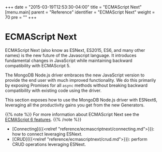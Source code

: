 +++
date = "2015-03-19T12:53:30-04:00"
title = "ECMAScript Next"
[menu.main]
  parent = "Reference"
  identifier = "ECMAScript Next"
  weight = 70
  pre = "<i class='fa'></i>"
+++

# ECMAScript Next

ECMAScript Next (also know as ESNext, ES2015, ES6, and many other names) is the new future of the Javascript language. It introduces fundamental changes in JavaScript while maintaining backward compatibility with ECMAScript 5.

The MongoDB Node.js driver embraces the new JavaScript version to provide the end user with much improved functionality. We do this primarily by exposing Promises for all `async` methods without breaking backward compatibility with existing code using the driver.

This section exposes how to use the MongoDB Node.js driver with ESNext6, leveraging all the productivity gains you get from the new Generators.

{{% note %}}
For more information about ECMAScript Next see the [ECMAScript 6 features](http://es6-features.org/).
{{% /note %}}

- [Connecting]({{<relref "reference/ecmascriptnext/connecting.md">}}): how to connect leveraging ESNext.
- [CRUD]({{<relref "reference/ecmascriptnext/crud.md">}}): perform CRUD operations leveraging ESNext.
